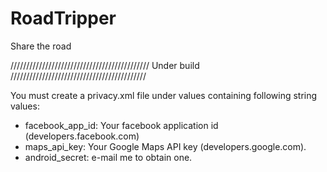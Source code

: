# RoadTripper
Share the road

////////////////////////////////////////////
Under build
///////////////////////////////////////////

You must create a privacy.xml file under values containing following string values:
  - facebook_app_id: Your facebook application id (developers.facebook.com)
  - maps_api_key: Your Google Maps API key (developers.google.com).
  - android_secret: e-mail me to obtain one.
